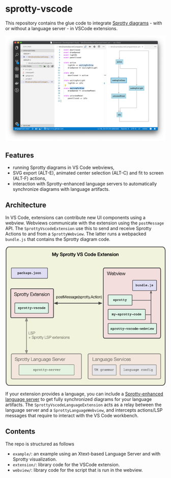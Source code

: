 # sprotty-vscode

This repository contains the glue code to integrate [Sprotty diagrams](https://github.com/eclipse/sprotty) - with or without a language server - in VSCode extensions.

![Screenshot](images/screenshot.png)

## Features

* running Sprotty diagrams in VS Code webviews,
* SVG export (ALT-E), animated center selection (ALT-C) and fit to screen (ALT-F) actions,
* interaction with Sprotty-enhanced language servers to automatically synchronize diagrams with language artifacts.

## Architecture

In VS Code, extensions can contribute new UI components using a webview. Webviews communicate 
with the extension using the `postMessage` API. The `SprottyVscodeExtension` use this to send and 
receive Sprotty Actions to and from a `SprottyWebview`. The latter runs a webpacked `bundle.js`
that contains the Sprotty diagram code.

![Architecture Diagram](images/architecture.png)

If your extension provides a language, you can include a [Sprotty-enhanced language server](https://github.com/eclipse/sprotty-server) to get fully synchronized diagrams for your language
artifacts. The `SprottyVscodeLanguageExtension` acts as a relay between the language server and a 
`SprottyLanguageWebview`, and intercepts actions/LSP messages that 
require to interact with the VS Code workbench.

## Contents

The repo is structured as follows
- `example/`: an example using an Xtext-based Language Server and with Sprotty visualization.
- `extension/`: library code for the VSCode extension.
- `webview/`: library code for the script that is run in the webview.

